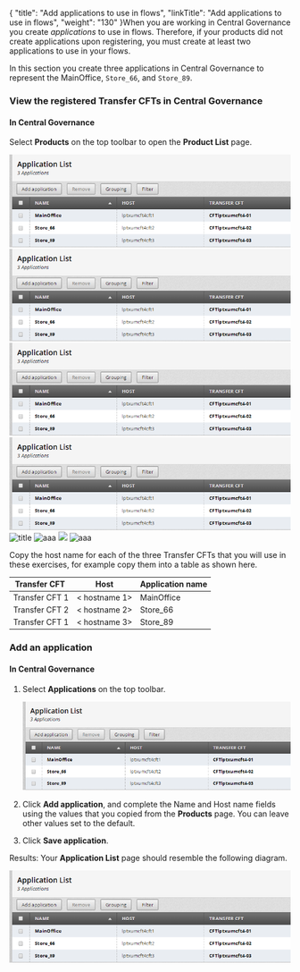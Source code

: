 {
    "title": "Add applications to use in flows",
    "linkTitle": "Add applications to use in flows",
    "weight": "130"
}When you are working in Central Governance you create *applications* to use in flows. Therefore, if your products did not create applications upon registering, you must create at least two applications to use in your flows.



In this section you create three applications in Central Governance to represent the MainOffice, `Store_66`, and `Store_89`.



### View the registered Transfer CFTs in Central Governance



#### In Central Governance



Select **Products** on the top toolbar to open the **Product List** page.



![](application_list_complete.png "title")
![aaa](application_list_complete.png "title")
![](./application_list_complete.png "title")
![aaa](./application_list_complete.png "title")
![]("./application_list_complete.png" "title")
![aaa]("./application_list_complete.png" "title")
![]("./application_list_complete.png" )
![aaa]("./application_list_complete.png")



Copy the host name for each of the three Transfer CFTs that you will use in these exercises, for example copy them into a table as shown here.



<table cellspacing="0">
   <col/>
   <col/>
   <col/>
   <thead>
      <tr>
         <th>Transfer CFT </th>
         <th> Host </th>
         <th>Application name</th>
      </tr>
   </thead>
   <tbody>
      <tr>
         <td><span>Transfer CFT</span> 1         </td>
         <td>&lt; hostname 1&gt;         </td>
         <td>MainOffice         </td>
      </tr>
      <tr>
         <td><span>Transfer CFT</span> 2         </td>
         <td>&lt; hostname 2&gt;         </td>
         <td>Store_66         </td>
      </tr>
      <tr>
         <td><span>Transfer CFT</span> 1         </td>
         <td>&lt; hostname 3&gt;         </td>
         <td>Store_89         </td>
      </tr>
   </tbody>
</table>



### Add an application



#### In Central Governance



1.  Select **Applications** on the top toolbar.  

    

    ![](application_list_complete.png)

2.  Click **Add application**, and complete the Name and Host name fields using the values that you copied from the **Products** page. You can leave other values set to the default.

3.  Click **Save application**.



Results: Your **Application List** page should resemble the following diagram.



![Application list in Central Governance showing 3 example applications to use in flows](application_list_complete.png)

